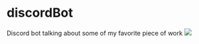 # discordBot
Discord bot talking about some of my favorite piece of work
<img src="https://prnt.sc/bo6yaZqu-xD4"/>
